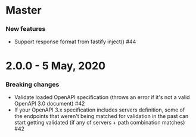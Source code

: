 # Master

### New features

- Support response format from fastify inject() #44

# 2.0.0 - 5 May, 2020

### Breaking changes

- Validate loaded OpenAPI specification (throws an error if it's not a valid OpenAPI 3.0 document) #42
- If your OpenAPI 3.x specification includes servers definition, some of the endpoints that weren't being matched for validation in the past can start getting validated (if any of servers + path combination matches) #42
